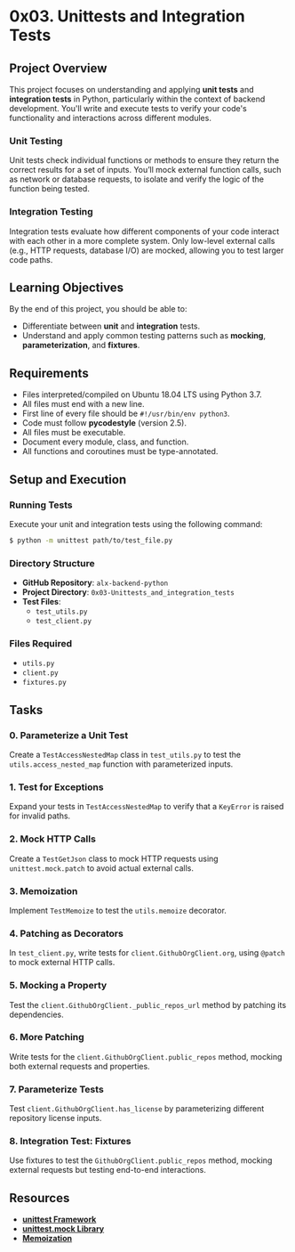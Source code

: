 # 0x03. Unittests and Integration Tests

## Project Overview
This project focuses on understanding and applying **unit tests** and **integration tests** in Python, particularly within the context of backend development. You'll write and execute tests to verify your code's functionality and interactions across different modules.

### Unit Testing
Unit tests check individual functions or methods to ensure they return the correct results for a set of inputs. You’ll mock external function calls, such as network or database requests, to isolate and verify the logic of the function being tested.

### Integration Testing
Integration tests evaluate how different components of your code interact with each other in a more complete system. Only low-level external calls (e.g., HTTP requests, database I/O) are mocked, allowing you to test larger code paths.

## Learning Objectives
By the end of this project, you should be able to:
- Differentiate between **unit** and **integration** tests.
- Understand and apply common testing patterns such as **mocking**, **parameterization**, and **fixtures**.

## Requirements
- Files interpreted/compiled on Ubuntu 18.04 LTS using Python 3.7.
- All files must end with a new line.
- First line of every file should be `#!/usr/bin/env python3`.
- Code must follow **pycodestyle** (version 2.5).
- All files must be executable.
- Document every module, class, and function.
- All functions and coroutines must be type-annotated.

## Setup and Execution

### Running Tests
Execute your unit and integration tests using the following command:
```bash
$ python -m unittest path/to/test_file.py
```

### Directory Structure
- **GitHub Repository**: `alx-backend-python`
- **Project Directory**: `0x03-Unittests_and_integration_tests`
- **Test Files**: 
  - `test_utils.py`
  - `test_client.py`

### Files Required
- `utils.py`
- `client.py`
- `fixtures.py`

## Tasks

### 0. Parameterize a Unit Test
Create a `TestAccessNestedMap` class in `test_utils.py` to test the `utils.access_nested_map` function with parameterized inputs.

### 1. Test for Exceptions
Expand your tests in `TestAccessNestedMap` to verify that a `KeyError` is raised for invalid paths.

### 2. Mock HTTP Calls
Create a `TestGetJson` class to mock HTTP requests using `unittest.mock.patch` to avoid actual external calls.

### 3. Memoization
Implement `TestMemoize` to test the `utils.memoize` decorator.

### 4. Patching as Decorators
In `test_client.py`, write tests for `client.GithubOrgClient.org`, using `@patch` to mock external HTTP calls.

### 5. Mocking a Property
Test the `client.GithubOrgClient._public_repos_url` method by patching its dependencies.

### 6. More Patching
Write tests for the `client.GithubOrgClient.public_repos` method, mocking both external requests and properties.

### 7. Parameterize Tests
Test `client.GithubOrgClient.has_license` by parameterizing different repository license inputs.

### 8. Integration Test: Fixtures
Use fixtures to test the `GithubOrgClient.public_repos` method, mocking external requests but testing end-to-end interactions.

## Resources
- **[unittest Framework](https://docs.python.org/3/library/unittest.html)**
- **[unittest.mock Library](https://docs.python.org/3/library/unittest.mock.html)**
- **[Memoization](https://en.wikipedia.org/wiki/Memoization)**
